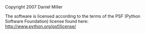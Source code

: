 Copyright 2007 Daniel Miller

The software is licensed according to the terms of the PSF (Python Software Foundation) license found here: http://www.python.org/psf/license/